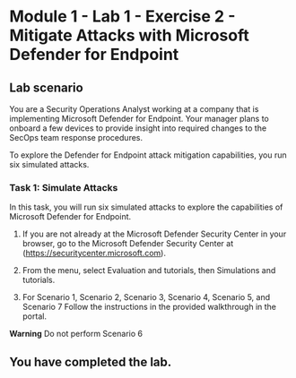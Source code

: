 # Module 1 - Lab 1 - Exercise 2 - Mitigate Attacks with Microsoft Defender for Endpoint

## Lab scenario

You are a Security Operations Analyst working at a company that is implementing Microsoft Defender for Endpoint. Your manager plans to onboard a few devices to provide insight into required changes to the SecOps team response procedures.

To explore the Defender for Endpoint attack mitigation capabilities, you run six simulated attacks.

### Task 1: Simulate Attacks

In this task, you will run six simulated attacks to explore the capabilities of Microsoft Defender for Endpoint.

1. If you are not already at the Microsoft Defender Security Center in your browser, go to the Microsoft Defender Security Center at (https://securitycenter.microsoft.com).

2. From the menu, select Evaluation and tutorials, then Simulations and tutorials.

3. For Scenario 1, Scenario 2, Scenario 3, Scenario 4, Scenario 5, and Scenario 7
     Follow the instructions in the provided walkthrough in the portal.

**Warning** Do not perform Scenario 6

## You have completed the lab.




